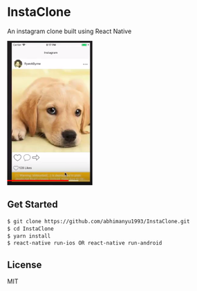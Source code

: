 # InstaClone
An instagram clone built using React Native


![Screenshot](https://github.com/abhimanyu1993/InstaClone/blob/master/Screenshot%20from%202018-11-06%2015-18-22.png)

## Get Started

```sh
$ git clone https://github.com/abhimanyu1993/InstaClone.git
$ cd InstaClone
$ yarn install
$ react-native run-ios OR react-native run-android
```

## License

MIT
